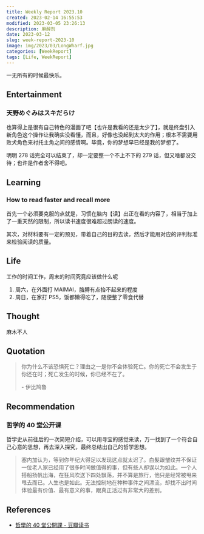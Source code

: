 ```yaml
---
title: Weekly Report 2023.10
created: 2023-02-14 16:55:53
modified: 2023-03-05 23:26:13
description: 麻醉剂
date: 2023-03-12
slug: week-report-2023-10
image: img/2023/03/LongWharf.jpg
categories: [WeekReport]
tags: [Life, WeekReport]
---
```


一无所有的时候最快乐。

## Entertainment

### 天野めぐみはスキだらけ

也算得上是很有自己特色的漫画了吧【也许是我看的还是太少了】，就是终盘引入新角色这个操作让我确实没看懂，而且，好像也没起到太大的作用；根本不需要用败犬角色来衬托主角之间的感情啊。毕竟，你的梦想早已经是我的梦想了。

明明 278 话完全可以结束了，却一定要整一个不上不下的 279 话，但又啥都没交待；也许是作者舍不得吧。

## Learning

### How to read faster and recall more

首先一个必须要克服的点就是，习惯在脑内【读】出正在看的内容了，相当于加上了一重天然的限制，所以读书速度很难超过朗读的速度。

其次，对材料要有一定的预见，带着自己的目的去读，然后才能用对应的评判标准来检验阅读的质量。

## Life

工作的时间工作，周末的时间究竟应该做什么呢

1. 周六，在外面打 MAIMAI，胳膊有点抬不起来的程度
2. 周日，在家打 PS5，饭都懒得吃了，随便整了零食代替

## Thought

麻木不人

## Quotation

> 你为什么不该恐惧死亡？理由之一是你不会体验死亡。你的死亡不会发生于你还在时；死亡发生的时候，你已经不在了。
>
> \- 伊比鸠鲁

## Recommendation

### 哲学的 40 堂公开课

哲学史从前往后的一次简短介绍，可以用寻宝的感觉来读，万一找到了一个符合自己心意的思想，再去深入探究，最终总结出自己的哲学思想。

> 塞内加认为，等到你年纪大得足以发现这点就太迟了。白髮跟皱纹并不保证一位老人家已经用了很多时间做值得的事，但有些人却误以为如此。一个人搭船扬帆出海，在狂风吹送下四处飘荡，并不算是旅行，他只是经常被甩来甩去而已。人生也是如此。无法控制地在种种事件之间漂流，却找不出时间体验最有价值、最有意义的事，跟真正活过有非常大的差别。

## References

- [哲學的 40 堂公開課 - 豆瓣读书](https://book.douban.com/subject/25958139/)
